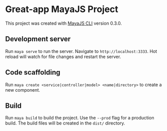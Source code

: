 # Great-app MayaJS Project

This project was created with [MayaJS CLI](https://github.com/mayajs/cli) version 0.3.0.

## Development server

Run `maya serve` to run the server. Navigate to `http://localhost:3333`. Hot reload will watch for file changes and restart the server.

## Code scaffolding

Run `maya create <service|controller|model> <name|directory>` to create a new component.

## Build

Run `maya build` to build the project. Use the `--prod` flag for a production build. The build files will be created in the `dist/` directory.